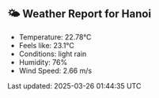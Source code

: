 <!-- WEATHER-START -->
## 🌤 Weather Report for Hanoi

- Temperature: 22.78°C
- Feels like: 23.1°C
- Conditions: light rain
- Humidity: 76%
- Wind Speed: 2.66 m/s

Last updated: 2025-03-26 01:44:35 UTC
<!-- WEATHER-END -->
